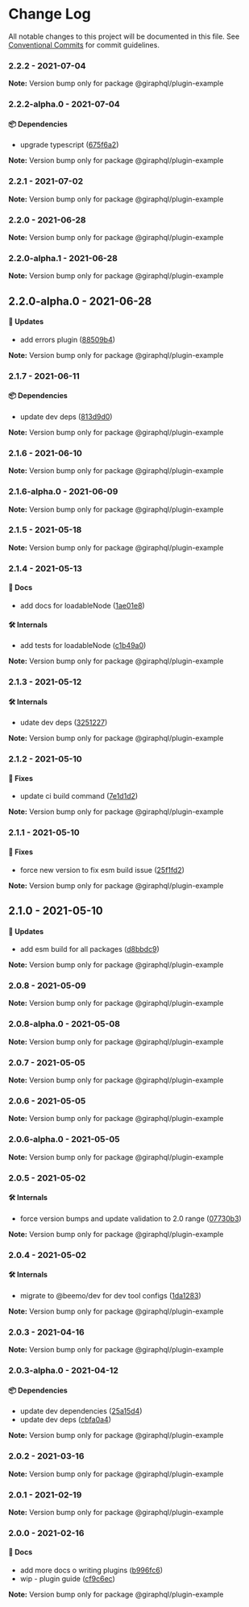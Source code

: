 # Change Log

All notable changes to this project will be documented in this file.
See [Conventional Commits](https://conventionalcommits.org) for commit guidelines.

### 2.2.2 - 2021-07-04

**Note:** Version bump only for package @giraphql/plugin-example





### 2.2.2-alpha.0 - 2021-07-04

#### 📦 Dependencies

- upgrade typescript ([675f6a2](https://github.com/hayes/giraphql/commit/675f6a2))

**Note:** Version bump only for package @giraphql/plugin-example





### 2.2.1 - 2021-07-02

**Note:** Version bump only for package @giraphql/plugin-example





### 2.2.0 - 2021-06-28

**Note:** Version bump only for package @giraphql/plugin-example





### 2.2.0-alpha.1 - 2021-06-28

**Note:** Version bump only for package @giraphql/plugin-example





## 2.2.0-alpha.0 - 2021-06-28

#### 🚀 Updates

- add errors plugin ([88509b4](https://github.com/hayes/giraphql/commit/88509b4))

**Note:** Version bump only for package @giraphql/plugin-example





### 2.1.7 - 2021-06-11

#### 📦 Dependencies

- update dev deps ([813d9d0](https://github.com/hayes/giraphql/commit/813d9d0))

**Note:** Version bump only for package @giraphql/plugin-example





### 2.1.6 - 2021-06-10

**Note:** Version bump only for package @giraphql/plugin-example





### 2.1.6-alpha.0 - 2021-06-09

**Note:** Version bump only for package @giraphql/plugin-example





### 2.1.5 - 2021-05-18

**Note:** Version bump only for package @giraphql/plugin-example





### 2.1.4 - 2021-05-13

#### 📘 Docs

- add docs for loadableNode ([1ae01e8](https://github.com/hayes/giraphql/commit/1ae01e8))

#### 🛠 Internals

- add tests for loadableNode ([c1b49a0](https://github.com/hayes/giraphql/commit/c1b49a0))

**Note:** Version bump only for package @giraphql/plugin-example





### 2.1.3 - 2021-05-12

#### 🛠 Internals

- udate dev deps ([3251227](https://github.com/hayes/giraphql/commit/3251227))

**Note:** Version bump only for package @giraphql/plugin-example





### 2.1.2 - 2021-05-10

#### 🐞 Fixes

- update ci build command ([7e1d1d2](https://github.com/hayes/giraphql/commit/7e1d1d2))

**Note:** Version bump only for package @giraphql/plugin-example





### 2.1.1 - 2021-05-10

#### 🐞 Fixes

- force new version to fix esm build issue ([25f1fd2](https://github.com/hayes/giraphql/commit/25f1fd2))

**Note:** Version bump only for package @giraphql/plugin-example





## 2.1.0 - 2021-05-10

#### 🚀 Updates

- add esm build for all packages ([d8bbdc9](https://github.com/hayes/giraphql/commit/d8bbdc9))

**Note:** Version bump only for package @giraphql/plugin-example





### 2.0.8 - 2021-05-09

**Note:** Version bump only for package @giraphql/plugin-example





### 2.0.8-alpha.0 - 2021-05-08

**Note:** Version bump only for package @giraphql/plugin-example





### 2.0.7 - 2021-05-05

**Note:** Version bump only for package @giraphql/plugin-example





### 2.0.6 - 2021-05-05

**Note:** Version bump only for package @giraphql/plugin-example





### 2.0.6-alpha.0 - 2021-05-05

**Note:** Version bump only for package @giraphql/plugin-example





### 2.0.5 - 2021-05-02

#### 🛠 Internals

- force version bumps and update validation to 2.0 range ([07730b3](https://github.com/hayes/giraphql/commit/07730b3))

**Note:** Version bump only for package @giraphql/plugin-example





### 2.0.4 - 2021-05-02

#### 🛠 Internals

- migrate to @beemo/dev for dev tool configs ([1da1283](https://github.com/hayes/giraphql/commit/1da1283))

**Note:** Version bump only for package @giraphql/plugin-example





### 2.0.3 - 2021-04-16

**Note:** Version bump only for package @giraphql/plugin-example





### 2.0.3-alpha.0 - 2021-04-12

#### 📦 Dependencies

- update dev dependencies ([25a15d4](https://github.com/hayes/giraphql/commit/25a15d4))
- update dev deps ([cbfa0a4](https://github.com/hayes/giraphql/commit/cbfa0a4))

**Note:** Version bump only for package @giraphql/plugin-example





### 2.0.2 - 2021-03-16

**Note:** Version bump only for package @giraphql/plugin-example





### 2.0.1 - 2021-02-19

**Note:** Version bump only for package @giraphql/plugin-example





### 2.0.0 - 2021-02-16

#### 📘 Docs

- add more docs o writing plugins ([b996fc6](https://github.com/hayes/giraphql/commit/b996fc6))
- wip - plugin guide ([cf9c6ec](https://github.com/hayes/giraphql/commit/cf9c6ec))

**Note:** Version bump only for package @giraphql/plugin-example
